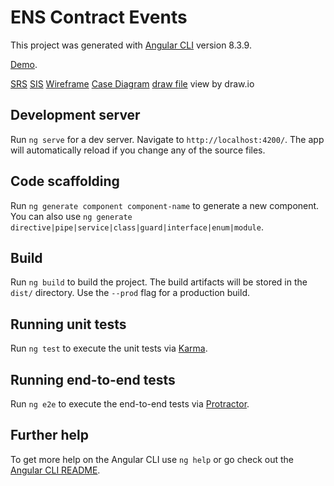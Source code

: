 # ENS Contract Events

This project was generated with [Angular CLI](https://github.com/angular/angular-cli) version 8.3.9.

[Demo](https://ens-contract-events-test.azurewebsites.net).

[SRS](https://github.com/nasraldin/ens-contract-events/blob/master/Docs/ENS%20Contract%20%20SRS%20v%200.1.docx) 
[SIS](https://github.com/nasraldin/ens-contract-events/blob/master/Docs/ENS%20Contract%20SIs%20v.0.1.docx) 
[Wireframe](https://github.com/nasraldin/ens-contract-events/blob/master/Docs/Client%20App%20Wireframe.png) 
[Case Diagram](https://github.com/nasraldin/ens-contract-events/blob/master/Docs/ENS%20Contract%20Use%20Case%20Diagram.png) 
[draw file](https://github.com/nasraldin/ens-contract-events/blob/master/Docs/ENS%20Contract%20Events.drawio) view by draw.io

## Development server

Run `ng serve` for a dev server. Navigate to `http://localhost:4200/`. The app will automatically reload if you change any of the source files.

## Code scaffolding

Run `ng generate component component-name` to generate a new component. You can also use `ng generate directive|pipe|service|class|guard|interface|enum|module`.

## Build

Run `ng build` to build the project. The build artifacts will be stored in the `dist/` directory. Use the `--prod` flag for a production build.

## Running unit tests

Run `ng test` to execute the unit tests via [Karma](https://karma-runner.github.io).

## Running end-to-end tests

Run `ng e2e` to execute the end-to-end tests via [Protractor](http://www.protractortest.org/).

## Further help

To get more help on the Angular CLI use `ng help` or go check out the [Angular CLI README](https://github.com/angular/angular-cli/blob/master/README.md).
